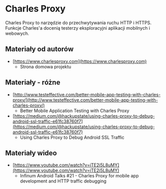 # Charles Proxy
Charles Proxy to narzędzie do przechwytywania ruchu HTTP i HTTPS. Funkcje Charles'a docenią testerzy eksploracyjni aplikacji mobilnych i webowych.

## Materiały od autorów

* [https://www.charlesproxy.com](https://www.charlesproxy.com)
  * Strona domowa projektu

## Materiały - różne

* [http://www.testeffective.com/better-mobile-app-testing-with-charles-proxy/](http://www.testeffective.com/better-mobile-app-testing-with-charles-proxy/)
  * Better Mobile Application Testing with Charles Proxy
* [https://medium.com/@hackupstate/using-charles-proxy-to-debug-android-ssl-traffic-e61fc38760f7](https://medium.com/@hackupstate/using-charles-proxy-to-debug-android-ssl-traffic-e61fc38760f7)
  * Using Charles Proxy to Debug Android SSL Traffic

## Materiały wideo

* [https://www.youtube.com/watch?v=iTE2i5L8uMY](https://www.youtube.com/watch?v=iTE2i5L8uMY)
  * Infinum Android Talks #21 - Charles Proxy for mobile app development and HTTP traffic debugging

